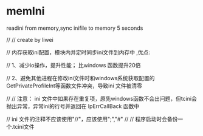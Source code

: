 # memIni
readini from memory,sync inifile to memory 5 seconds

//
//		  create by liwei

//			内存获取ini配置，模块内并定时同步ini文件到内存中	 ,优点:

//			1、减少io操作，提升性能； 	 比windows 函数提升20倍

//      2、避免其他进程在修改ini文件时和windows系统获取配置的GetPrivateProfileInt等函数文件冲突，导致ini 文件被清零

//
//      注意： ini 文件中如果存在重复项，原先windows函数不会出问题，但tcini会抛出异常，异常ini的行号并返回在	lpErrCallBack 函数中	

//             ini 文件的注释不应该使用"//"，应该使用";","#"
//
//			程序启动时会备份一个.tcini文件
